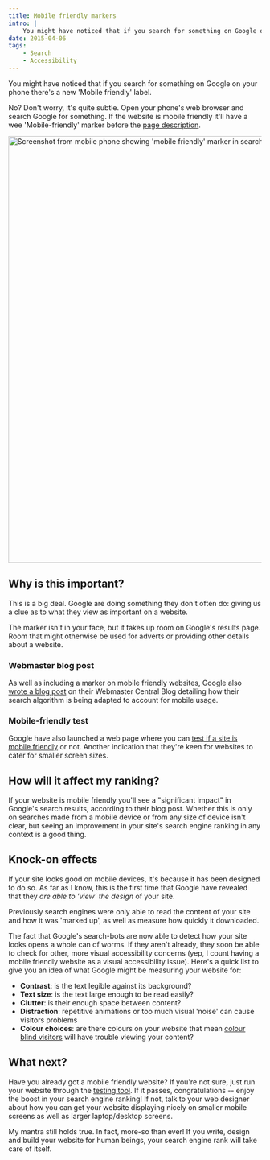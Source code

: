 ```yaml
---
title: Mobile friendly markers
intro: |
    You might have noticed that if you search for something on Google on your phone there's a new 'Mobile friendly' label.
date: 2015-04-06
tags:
    - Search
    - Accessibility
---
```


You might have noticed that if you search for something on Google on your phone there's a new 'Mobile friendly' label.

No? Don't worry, it's quite subtle. Open your phone's web browser and search Google for something. If the website is mobile friendly it'll have a wee 'Mobile-friendly' marker before the [page description](/resources/page-descriptions).

<img src="/assets/img/resources/screenshot-mobile-friendly.png" alt="Screenshot from mobile phone showing 'mobile friendly' marker in search results" width="800" height="848" />

## Why is this important?

This is a big deal. Google are doing something they don't often do: giving us a clue as to what they view as important on a website.

The marker isn't in your face, but it takes up room on Google's results page. Room that might otherwise be used for adverts or providing other details about a website.

### Webmaster blog post

As well as including a marker on mobile friendly websites, Google also [wrote a blog post](https://developers.google.com/search/blog/2015/02/finding-more-mobile-friendly-search) on their Webmaster Central Blog detailing how their search algorithm is being adapted to account for mobile usage.

### Mobile-friendly test

Google have also launched a web page where you can [test if a site is mobile friendly](https://www.google.com/webmasters/tools/mobile-friendly/) or not. Another indication that they're keen for websites to cater for smaller screen sizes.


## How will it affect my ranking?

If your website is mobile friendly you'll see a "significant impact" in Google's search results, according to their blog post. Whether this is only on searches made from a mobile device or from any size of device isn't clear, but seeing an improvement in your site's search engine ranking in any context is a good thing.


## Knock-on effects

If your site looks good on mobile devices, it's because it has been designed to do so. As far as I know, this is the first time that Google have revealed that they _are able to 'view' the design_ of your site.

Previously search engines were only able to read the content of your site and how it was 'marked up', as well as measure how quickly it downloaded.

The fact that Google's search-bots are now able to detect how your site looks opens a whole can of worms. If they aren't already, they soon be able to check for other, more visual accessibility concerns (yep, I count having a mobile friendly website as a visual accessibility issue). Here's a quick list to give you an idea of what Google might be measuring your website for:

- <b>Contrast</b>: is the text legible against its background?
- <b>Text size</b>: is the text large enough to be read easily?
- <b>Clutter</b>: is their enough space between content?
- <b>Distraction</b>: repetitive animations or too much visual 'noise' can cause visitors problems
- <b>Colour choices</b>: are there colours on your website that mean [colour blind visitors](//www.colourblindawareness.org/colour-blindness/) will have trouble viewing your content?


## What next?

Have you already got a mobile friendly website? If you're not sure, just run your website through the [testing tool](https://www.google.com/webmasters/tools/mobile-friendly/). If it passes, congratulations -- enjoy the boost in your search engine ranking! If not, talk to your web designer about how you can get your website displaying nicely on smaller mobile screens as well as larger laptop/desktop screens.

My mantra still holds true. In fact, more-so than ever! If you write, design and build your website for human beings, your search engine rank will take care of itself.
